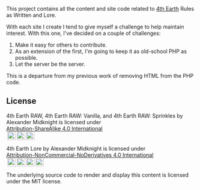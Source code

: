  This project contains all the content and site code related to [4th Earth](https://4th.earth) Rules as Written and Lore.

 With each site I create I tend to give myself a challenge to help maintain interest. With this one, I've decided on a couple of challenges:

 1. Make it easy for others to contribute.
 2. As an extension of the first, I'm going to keep it as old-school PHP as possible.
 3. Let the server be the server.

 This is a departure from my previous work of removing HTML from the PHP code.

 ## License

<p xmlns:cc="http://creativecommons.org/ns#" xmlns:dct="http://purl.org/dc/terms/"><span property="dct:title">4th Earth RAW, 4th Earth RAW: Vanilla, and 4th Earth RAW: Sprinkles</span> by <span property="cc:attributionName">Alexander Midknight</span> is licensed under <a href="http://creativecommons.org/licenses/by-sa/4.0/?ref=chooser-v1" target="_blank" rel="license noopener noreferrer" style="display:inline-block;">Attribution-ShareAlike 4.0 International <br><img style="height:22px!important;margin-left:3px;vertical-align:text-bottom;" src="https://mirrors.creativecommons.org/presskit/icons/cc.svg?ref=chooser-v1"><img style="height:22px!important;margin-left:3px;vertical-align:text-bottom;" src="https://mirrors.creativecommons.org/presskit/icons/by.svg?ref=chooser-v1"><img style="height:22px!important;margin-left:3px;vertical-align:text-bottom;" src="https://mirrors.creativecommons.org/presskit/icons/sa.svg?ref=chooser-v1"></a></p>

<p xmlns:cc="http://creativecommons.org/ns#" xmlns:dct="http://purl.org/dc/terms/"><span property="dct:title">4th Earth Lore</span> by <span property="cc:attributionName">Alexander Midknight</span> is licensed under <a href="http://creativecommons.org/licenses/by-nc-nd/4.0/?ref=chooser-v1" target="_blank" rel="license noopener noreferrer" style="display:inline-block;">Attribution-NonCommercial-NoDerivatives 4.0 International <br><img style="height:22px!important;margin-left:3px;vertical-align:text-bottom;" src="https://mirrors.creativecommons.org/presskit/icons/cc.svg?ref=chooser-v1"><img style="height:22px!important;margin-left:3px;vertical-align:text-bottom;" src="https://mirrors.creativecommons.org/presskit/icons/by.svg?ref=chooser-v1"><img style="height:22px!important;margin-left:3px;vertical-align:text-bottom;" src="https://mirrors.creativecommons.org/presskit/icons/nc.svg?ref=chooser-v1"><img style="height:22px!important;margin-left:3px;vertical-align:text-bottom;" src="https://mirrors.creativecommons.org/presskit/icons/nd.svg?ref=chooser-v1"></a></p>

The underlying source code to render and display this content is licensed under the MIT license.
